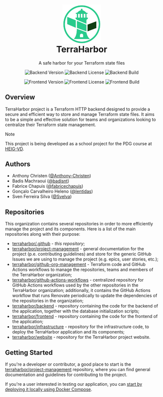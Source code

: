 <p align="center" style="margin-bottom: 0px !important;">
  <img width="128" src="logo.png" alt="TerraHarbor Logo" align="center">
</p>
<h1 align="center" style="margin-top: 0px;">TerraHarbor</h1>

<p align="center">A safe harbor for your Terraform state files</p>

<div align="center">

![Backend Version](https://img.shields.io/github/v/release/terraharbor/backend?style=for-the-badge&label=Backend%20Version) ![Backend License](https://img.shields.io/github/license/terraharbor/backend?style=for-the-badge&logo=gplv3&label=Backend%20License) ![Backend Build](https://img.shields.io/github/actions/workflow/status/terraharbor/backend/docker-build.yaml?branch=main&style=for-the-badge&logo=docker&label=Backend%20Build)

![Frontend Version](https://img.shields.io/github/v/release/terraharbor/frontend?style=for-the-badge&label=Frontend%20Version) ![Frontend License](https://img.shields.io/github/license/terraharbor/frontend?style=for-the-badge&logo=gplv3&label=Frontend%20License) ![Frontend Build](https://img.shields.io/github/actions/workflow/status/terraharbor/frontend/docker-build.yaml?branch=main&style=for-the-badge&logo=docker&label=Frontend%20Build)

</div>

## Overview

TerraHarbor project is a Terraform HTTP backend designed to provide a secure and efficient way to store and manage Terraform state files. It aims to be a simple and effective solution for teams and organizations looking to centralize their Terraform state management.

> [!NOTE]
> This project is being developed as a school project for the PDG course at [HEIG-VD](https://www.heig-vd.ch/).

## Authors

- Anthony Christen ([@Anthony-Christen](https://github.com/Anthony-Christen))
- Badis Machraoui ([@badisnt](https://github.com/badisnt))
- Fabrice Chapuis ([@fabricechapuis](https://github.com/fabricechapuis))
- Gonçalo Carvalheiro Heleno ([@lentidas](https://github.com/lentidas))
- Sven Ferreira Silva ([@Svelva](https://github.com/Svelva))

## Repositories

This organization contains several repositories in order to more efficiently manage the project and its components. Here is a list of the main repositories along with their purpose:

- [terraharbor/.github](https://github.com/terraharbor/.github) - *this repository*;
- [terraharbor/project-management](https://github.com/terraharbor/project-management) - general documentation for the project (p.e. contributing guidelines) and store for the generic GitHub Issues we are using to manage the project (e.g. epics, user stories, etc.);
- [terraharbor/github-org-management](https://github.com/terraharbor/github-org-management) - Terraform code and GitHub Actions workflows to manage the repositories, teams and members of the TerraHarbor organization;
- [terraharbor/github-actions-workflows](https://github.com/terraharbor/github-actions-workflows) - centralized repository for GitHub Actions workflows used by the other repositories in the TerraHarbor organization; additionally, it contains the GitHub Actions workflow that runs Renovate periodically to update the dependencies of the repositories in the organization;
- [terraharbor/backend](https://github.com/terraharbor/backend) - repository containing the code for the backend of the application, together with the database initialization scripts;
- [terraharbor/frontend](https://github.com/terraharbor/frontend) - repository containing the code for the frontend of the application;
- [terraharbor/infrastructure](https://github.com/terraharbor/infrastructure) - repository for the infrastructure code, to deploy the TerraHarbor application and its components;
- [terraharbor/website](https://github.com/terraharbor/website) - repository for the TerraHarbor project website.

## Getting Started

If you're a developer or contributor, a good place to start is the [terraharbor/project-management](https://github.com/terraharbor/project-management) repository, where you can find general documentation and guidelines for contributing to the project.

If you're a user interested in testing our application, you can [start by deploying it locally using Docker Compose](https://github.com/terraharbor/infrastructure?tab=readme-ov-file#running-docker-compose-locally).
